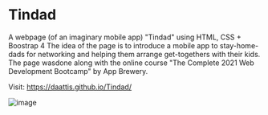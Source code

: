 # Tindad
A webpage (of an imaginary mobile app) "Tindad" using HTML, CSS + Boostrap 4
The idea of the page is to introduce a mobile app to stay-home-dads for networking and helping them arrange get-togethers with their kids. 
The page wasdone along with the online course "The Complete 2021 Web Development Bootcamp" by App Brewery.

Visit: https://daattis.github.io/Tindad/

![image](https://user-images.githubusercontent.com/70023773/116846719-9f1edc80-abf1-11eb-9ad6-104e049399fb.png)

